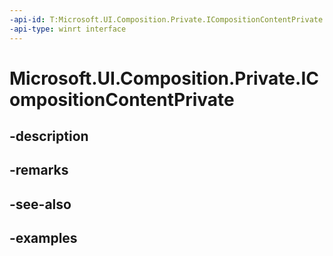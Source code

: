```yaml
---
-api-id: T:Microsoft.UI.Composition.Private.ICompositionContentPrivate
-api-type: winrt interface
---
```


# Microsoft.UI.Composition.Private.ICompositionContentPrivate

<!--
public interface ICompositionContentPrivate
-->


## -description

## -remarks

## -see-also

## -examples


